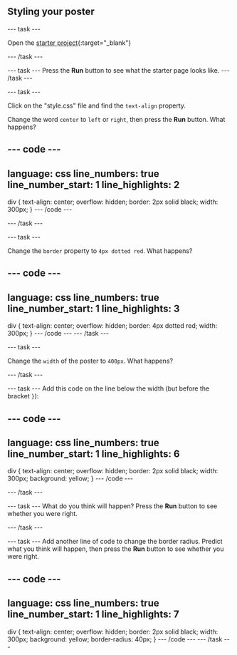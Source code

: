 ## Styling your poster

--- task ---

Open the [starter project](https://editor.raspberrypi.org/en/projects/wanted-starter){:target="_blank"}

--- /task ---

--- task ---
Press the **Run** button to see what the starter page looks like.
--- /task ---

--- task ---

Click on the "style.css" file and find the `text-align` property. 

Change the word `center` to `left` or `right`, then press the **Run** button. What happens?

--- code ---
---
language: css
line_numbers: true
line_number_start: 1
line_highlights: 2
---
div {
  text-align: center;
  overflow: hidden;
  border: 2px solid black;
  width: 300px;
}
--- /code ---
	


--- /task ---

--- task ---

Change the `border` property to `4px dotted red`. What happens?

--- code ---
---
language: css
line_numbers: true
line_number_start: 1
line_highlights: 3
---
div {
  text-align: center;
  overflow: hidden;
  border: 4px dotted red;
  width: 300px;
}
--- /code ---
--- /task ---

--- task ---

Change the `width` of the poster to `400px`. What happens?

--- /task ---

--- task --- 
Add this code on the line below the width (but before the bracket `}`):

--- code ---
---
language: css
line_numbers: true
line_number_start: 1
line_highlights: 6
---
div {
  text-align: center;
  overflow: hidden;
  border: 2px solid black;
  width: 300px;
  background: yellow;
}
--- /code ---

--- /task ---

--- task ---
What do you think will happen? Press the **Run** button to see whether you were right.

--- /task ---

--- task ---
Add another line of code to change the border radius. Predict what you think will happen, then press the **Run** button to see whether you were right. 


--- code ---
---
language: css
line_numbers: true
line_number_start: 1
line_highlights: 7
---
div {
  text-align: center;
  overflow: hidden;
  border: 2px solid black;
  width: 300px;
  background: yellow;
  border-radius: 40px;
}
--- /code ---
--- /task ---
